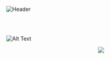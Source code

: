 ![Header](https://i.imgur.com/bSjgaVh.png)


<br>

<br>


<p>

![Alt Text](https://i.imgur.com/al8ODQQ.gif)

</p>

<p align="center">

  <img src="https://i.imgur.com/al8ODQQ.gif">

</p>